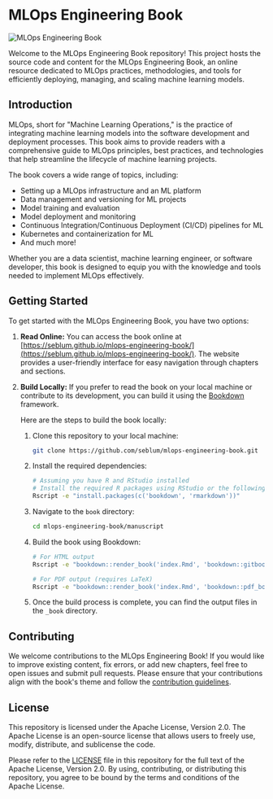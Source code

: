 # MLOps Engineering Book

![MLOps Engineering Book](https://raw.githubusercontent.com/seblum/mlops-engineering-book/main/images/mlops_book.jpg)

Welcome to the MLOps Engineering Book repository! This project hosts the source code and content for the MLOps Engineering Book, an online resource dedicated to MLOps practices, methodologies, and tools for efficiently deploying, managing, and scaling machine learning models.

## Introduction

MLOps, short for "Machine Learning Operations," is the practice of integrating machine learning models into the software development and deployment processes. This book aims to provide readers with a comprehensive guide to MLOps principles, best practices, and technologies that help streamline the lifecycle of machine learning projects.

The book covers a wide range of topics, including:

- Setting up a MLOps infrastructure and an ML platform
- Data management and versioning for ML projects
- Model training and evaluation
- Model deployment and monitoring
- Continuous Integration/Continuous Deployment (CI/CD) pipelines for ML
- Kubernetes and containerization for ML
- And much more!

Whether you are a data scientist, machine learning engineer, or software developer, this book is designed to equip you with the knowledge and tools needed to implement MLOps effectively.

## Getting Started

To get started with the MLOps Engineering Book, you have two options:

1. **Read Online:** You can access the book online at [https://seblum.github.io/mlops-engineering-book/](https://seblum.github.io/mlops-engineering-book/). The website provides a user-friendly interface for easy navigation through chapters and sections.

2. **Build Locally:** If you prefer to read the book on your local machine or contribute to its development, you can build it using the [Bookdown](https://bookdown.org/) framework.

   Here are the steps to build the book locally:

   1. Clone this repository to your local machine:

      ```bash
      git clone https://github.com/seblum/mlops-engineering-book.git
      ```

   2. Install the required dependencies:

      ```bash
      # Assuming you have R and RStudio installed
      # Install the required R packages using RStudio or the following command:
      Rscript -e "install.packages(c('bookdown', 'rmarkdown'))"
      ```

   3. Navigate to the `book` directory:

      ```bash
      cd mlops-engineering-book/manuscript
      ```

   4. Build the book using Bookdown:

      ```bash
      # For HTML output
      Rscript -e "bookdown::render_book('index.Rmd', 'bookdown::gitbook')"

      # For PDF output (requires LaTeX)
      Rscript -e "bookdown::render_book('index.Rmd', 'bookdown::pdf_book')"
      ```

   5. Once the build process is complete, you can find the output files in the `_book` directory.

## Contributing

We welcome contributions to the MLOps Engineering Book! If you would like to improve existing content, fix errors, or add new chapters, feel free to open issues and submit pull requests. Please ensure that your contributions align with the book's theme and follow the [contribution guidelines](CONTRIBUTING.md).

## License

This repository is licensed under the Apache License, Version 2.0. The Apache License is an open-source license that allows users to freely use, modify, distribute, and sublicense the code.

Please refer to the [LICENSE](LICENSE) file in this repository for the full text of the Apache License, Version 2.0. By using, contributing, or distributing this repository, you agree to be bound by the terms and conditions of the Apache License.
